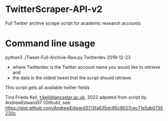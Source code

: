 # TwitterScraper-API-v2
Full Twitter archive scrape script for academic research accounts

# Command line usage 
python3 ./Tweet-Full-Archive-Raw.py Twitterdev 2019-12-23

- where Twitterdev is the Twitter account name you would like to retrieve and 
- the date is the oldest tweet that the script should retrieve.

This script gets all available twitter fields

Tina Frieda Keil, t.keil@lancaster.ac.uk, 2022
adpated from script by AndrewEdward37 (Github), 
see https://gist.github.com/AndrewEdward37/3fa635dc85c9027cec71e5ab0735230c
